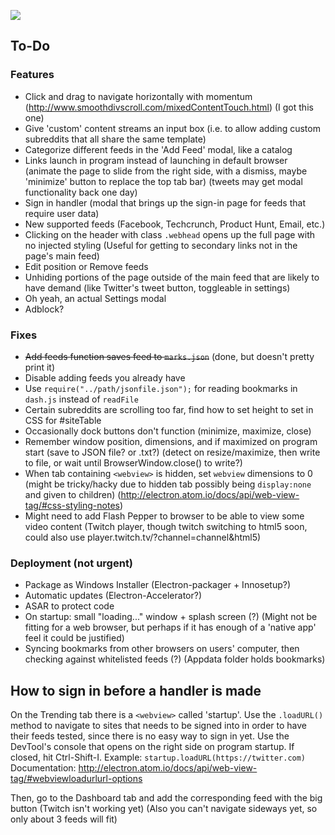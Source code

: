![](https://i.imgur.com/yfp1WP9.png)


## To-Do

### Features
* Click and drag to navigate horizontally with momentum (http://www.smoothdivscroll.com/mixedContentTouch.html) (I got this one)
* Give 'custom' content streams an input box (i.e. to allow adding custom subreddits that all share the same template)
* Categorize different feeds in the 'Add Feed' modal, like a catalog
* Links launch in program instead of launching in default browser (animate the page to slide from the right side, with a dismiss, maybe 'minimize' button to replace the top tab bar) (tweets may get modal functionality back one day)
* Sign in handler (modal that brings up the sign-in page for feeds that require user data)
* New supported feeds (Facebook, Techcrunch, Product Hunt, Email, etc.)
* Clicking on the header with class `.webhead` opens up the full page with no injected styling (Useful for getting to secondary links not in the page's main feed)
* Edit position or Remove feeds
* Unhiding portions of the page outside of the main feed that are likely to have demand (like Twitter's tweet button, toggleable in settings)
* Oh yeah, an actual Settings modal
* Adblock?


### Fixes

* ~~Add feeds function saves feed to `marks.json`~~ (done, but doesn't pretty print it)
* Disable adding feeds you already have
* Use `require("../path/jsonfile.json");` for reading bookmarks in `dash.js` instead of `readFile`
* Certain subreddits are scrolling too far, find how to set height to set in CSS for #siteTable
* Occasionally dock buttons don't function (minimize, maximize, close)
* Remember window position, dimensions, and if maximized on program start (save to JSON file? or .txt?) (detect on resize/maximize, then write to file, or wait until BrowserWindow.close() to write?)
* When tab containing `<webview>` is hidden, set `webview` dimensions to 0 (might be tricky/hacky due to hidden tab possibly being `display:none` and given to children) (http://electron.atom.io/docs/api/web-view-tag/#css-styling-notes)
* Might need to add Flash Pepper to browser to be able to view some video content (Twitch player, though twitch switching to html5 soon, could also use player.twitch.tv/?channel=channel&html5)


### Deployment (not urgent)

* Package as Windows Installer (Electron-packager + Innosetup?)
* Automatic updates (Electron-Accelerator?)
* ASAR to protect code
* On startup: small "loading..." window + splash screen (?) (Might not be fitting for a web browser, but perhaps if it has enough of a 'native app' feel it could be justified)
* Syncing bookmarks from other browsers on users' computer, then checking against whitelisted feeds (?) (Appdata folder holds bookmarks)


## How to sign in before a handler is made

On the Trending tab there is a `<webview>` called 'startup'. Use the `.loadURL()` method to navigate to sites that needs to be signed into in order to have their feeds tested, since there is no easy way to sign in yet. Use the DevTool's console that opens on the right side on program startup. If closed, hit Ctrl-Shift-I. Example: `startup.loadURL(https://twitter.com)`
Documentation: http://electron.atom.io/docs/api/web-view-tag/#webviewloadurlurl-options

Then, go to the Dashboard tab and add the corresponding feed with the big button (Twitch isn't working yet) (Also you can't navigate sideways yet, so only about 3 feeds will fit)
